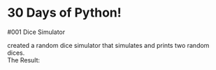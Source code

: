 # 30 Days of Python!  

#001 Dice Simulator

created a random dice simulator that simulates and prints two random dices.
<br>
The Result:

